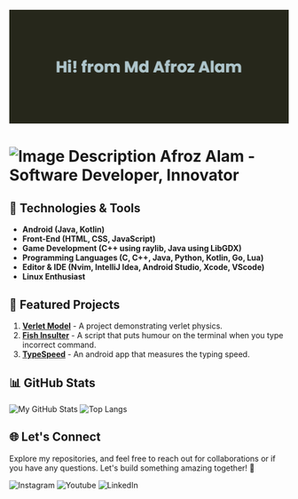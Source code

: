 ![Banner](/assets/banner/banner.png)

# <img src="https://avatars.githubusercontent.com/u/51114513?v=4" alt="Image Description" width="50" height="50"> Afroz Alam - Software Developer, Innovator



## 🔧 Technologies & Tools

- **Android (Java, Kotlin)**
- **Front-End (HTML, CSS, JavaScript)**
- **Game Development (C++ using raylib, Java using LibGDX)**
- **Programming Languages (C, C++, Java, Python, Kotlin, Go, Lua)**
- **Editor & IDE (Nvim, IntelliJ Idea, Android Studio, Xcode, VScode)**
- **Linux Enthusiast**

## 🚀 Featured Projects

1. [**Verlet Model**](https://github.com/Alaz-Oz/VerletModel) - A project demonstrating verlet physics.
2. [**Fish Insulter**](https://github.com/Alaz-Oz/fish-insulter) - A script that puts humour on the terminal when you type incorrect command.
3. [**TypeSpeed**](https://github.com/Alaz-Oz/TypeSpeed) - An android app that measures the typing speed.

## 📊 GitHub Stats

![My GitHub Stats](https://github-readme-stats.vercel.app/api?username=Alaz-Oz&show_icons=true&hide=prs)
![Top Langs](https://github-readme-stats.vercel.app/api/top-langs/?username=Alaz-Oz&layout=compact)

## 🌐 Let's Connect
Explore my repositories, and feel free to reach out for collaborations or if you have any questions. Let's build something amazing together! 🚀

![Instagram](https://img.shields.io/badge/Instagram-%40Alaz.Oz-blue?logo=instagram&labelColor=white&color=%23E4405F)
![Youtube](https://img.shields.io/badge/Youtube-%40Alaz--Oz-blue?logo=youtube&logoColor=%23FF0000&labelColor=white&color=%23FF0000)
![LinkedIn](https://img.shields.io/badge/LinkedIn-Alaz--Oz-blue?logo=linkedin&logoColor=%230A66C2&labelColor=white&color=%230A66C2)
